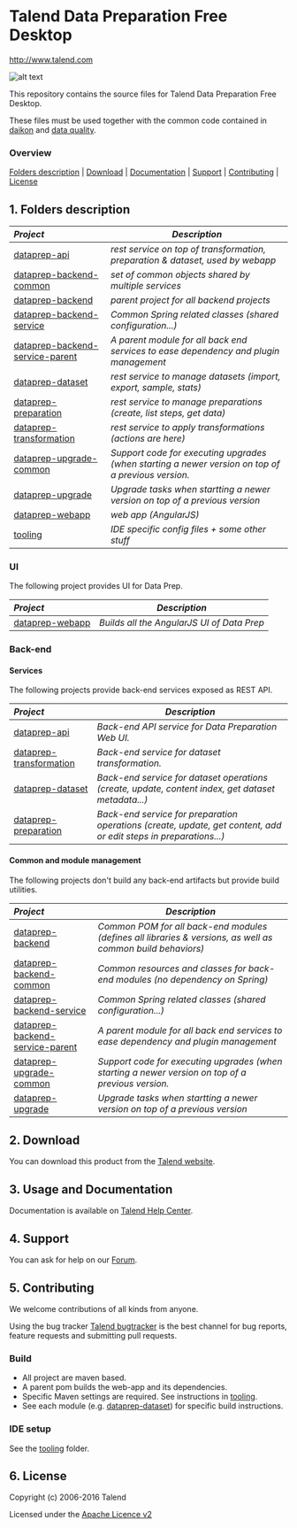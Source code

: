 # Talend Data Preparation Free Desktop
http://www.talend.com


![alt text](https://www.talend.com/wp-content/uploads/2016/07/talend-logo.png "Talend")

This repository contains the source files for Talend Data Preparation Free Desktop.

These files must be used together with the common code contained in [daikon](https://github.com/Talend/daikon) and [data quality](https://github.com/Talend/data-quality).

### Overview

[Folders description](#1-folders-description) | [Download](#2-download) | [Documentation](#3-usage-and-documentation) | [Support](#4-support) | [Contributing](#5-contributing) | [License](#6-license)

## 1. Folders description
| _Project_                                          | _Description_                                                        |
|:---------------------------------------------------|----------------------------------------------------------------------|
| [dataprep-api](dataprep-api)                       | *rest service on top of transformation, preparation & dataset, used by webapp*    |
| [dataprep-backend-common](dataprep-backend-common) | *set of common objects shared by multiple services*                  |
| [dataprep-backend](dataprep-backend)               | *parent project for all backend projects*                            |
| [dataprep-backend-service](dataprep-backend-service)         | *Common Spring related classes (shared configuration...)* |
| [dataprep-backend-service-parent](dataprep-backend-service-parent)         | *A parent module for all back end services to ease dependency and plugin management* |
| [dataprep-dataset](dataprep-dataset)               | *rest service to manage datasets (import, export, sample, stats)*    |
| [dataprep-preparation](dataprep-preparation)       | *rest service to manage preparations (create, list steps, get data)* |
| [dataprep-transformation](dataprep-transformation) | *rest service to apply transformations (actions are here)*           |
| [dataprep-upgrade-common](dataprep-upgrade-common) | *Support code for executing upgrades (when starting a newer version on top of a previous version.*           |
| [dataprep-upgrade](dataprep-upgrade) | *Upgrade tasks when startting a newer version on top of a previous version*           |
| [dataprep-webapp](dataprep-webapp)                 | *web app (AngularJS)*                                                |
| [tooling](tooling)                                 | *IDE specific config files + some other stuff*                       |

### UI

The following project provides UI for Data Prep.

| _Project_                  | _Description_ |
|:-------------------------|-------------|
| [dataprep-webapp](dataprep-webapp)         | *Builds all the AngularJS UI of Data Prep* |

### Back-end

#### Services
The following projects provide back-end services exposed as REST API.

| _Project_                  | _Description_ |
|:-------------------------|-------------|
| [dataprep-api](dataprep-api)         | *Back-end API service for Data Preparation Web UI.* |
| [dataprep-transformation](dataprep-transformation)         | *Back-end service for dataset transformation.* |
| [dataprep-dataset](dataprep-dataset)         | *Back-end service for dataset operations (create, update, content index, get dataset metadata...)* |
| [dataprep-preparation](dataprep-preparation)         | *Back-end service for preparation operations (create, update, get content, add or edit steps in preparations...)* |


#### Common and module management
The following projects don't build any back-end artifacts but provide build utilities.

| _Project_                  | _Description_ |
|:-------------------------|-------------|
| [dataprep-backend](dataprep-backend)          | *Common POM for all back-end modules (defines all libraries & versions, as well as common build behaviors)* |
| [dataprep-backend-common](dataprep-backend-common)         | *Common resources and classes for back-end modules (no dependency on Spring)* |
| [dataprep-backend-service](dataprep-backend-service)         | *Common Spring related classes (shared configuration...)* |
| [dataprep-backend-service-parent](dataprep-backend-service-parent)         | *A parent module for all back end services to ease dependency and plugin management* |
| [dataprep-upgrade-common](dataprep-upgrade-common) | *Support code for executing upgrades (when starting a newer version on top of a previous version.*           |
| [dataprep-upgrade](dataprep-upgrade) | *Upgrade tasks when startting a newer version on top of a previous version*           |


## 2. Download

You can download this product from the [Talend website](http://www.talend.com/download/talend-open-studio?qt-product_tos_download_new=5&utm_medium=communityext&utm_source=github&utm_campaign=dataprep).


## 3. Usage and Documentation

Documentation is available on [Talend Help Center](http://help.talend.com/).



## 4. Support 

You can ask for help on our [Forum](http://www.talend.com/services/global-technical-support).



## 5. Contributing

We welcome contributions of all kinds from anyone.

Using the bug tracker [Talend bugtracker](http://jira.talendforge.org/) is the best channel for bug reports, feature requests and submitting pull requests.


### Build
- All project are maven based.
- A parent pom builds the web-app and its dependencies.
- Specific Maven settings are required. See instructions in [tooling](/tooling/).
- See each module (e.g. [dataprep-dataset](/dataprep-dataset/)) for specific build instructions.


### IDE setup
See the [tooling](/tooling/) folder.


## 6. License

Copyright (c) 2006-2016 Talend

Licensed under the [Apache Licence v2](https://www.apache.org/licenses/LICENSE-2.0.txt)
